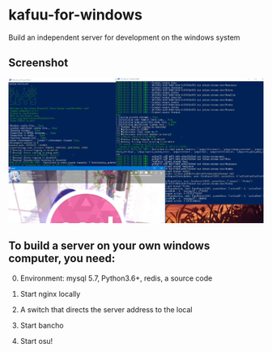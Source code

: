﻿# kafuu-for-windows

Build an independent server for development on the windows system

## Screenshot

![shot](https://github.com/kafuu-osu/kafuu-for-windows/blob/master/demo.jpg)


## To build a server on your own windows computer, you need:

0. Environment: mysql 5.7, Python3.6+, redis, a source code

1. Start nginx locally

2. A switch that directs the server address to the local

3. Start bancho

4. Start osu!
